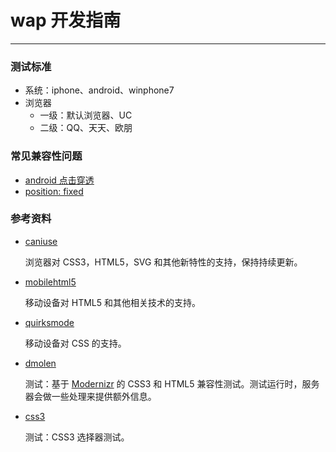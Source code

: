 # wap 开发指南

---------------

### 测试标准

- 系统：iphone、android、winphone7
- 浏览器
    - 一级：默认浏览器、UC
    - 二级：QQ、天天、欧朋

### 常见兼容性问题

- [android 点击穿透](http://qiqicartoon.com/?p=1197)
- [position: fixed](http://www.quirksmode.org/blog/archives/2010/12/the_fifth_posit.html)

### 参考资料

- [caniuse](http://caniuse.com/)

    浏览器对 CSS3，HTML5，SVG 和其他新特性的支持，保持持续更新。

- [mobilehtml5](http://mobilehtml5.org/)

    移动设备对 HTML5 和其他相关技术的支持。

- [quirksmode](http://www.quirksmode.org/m/css.html)

    移动设备对 CSS 的支持。

- [dmolen](http://detector.dmolsen.com/)

    测试：基于 [Modernizr](http://modernizr.com/) 的 CSS3 和 HTML5 兼容性测试。测试运行时，服务器会做一些处理来提供额外信息。
    
- [css3](http://tools.css3.info/selectors-test/test.html)

    测试：CSS3 选择器测试。
